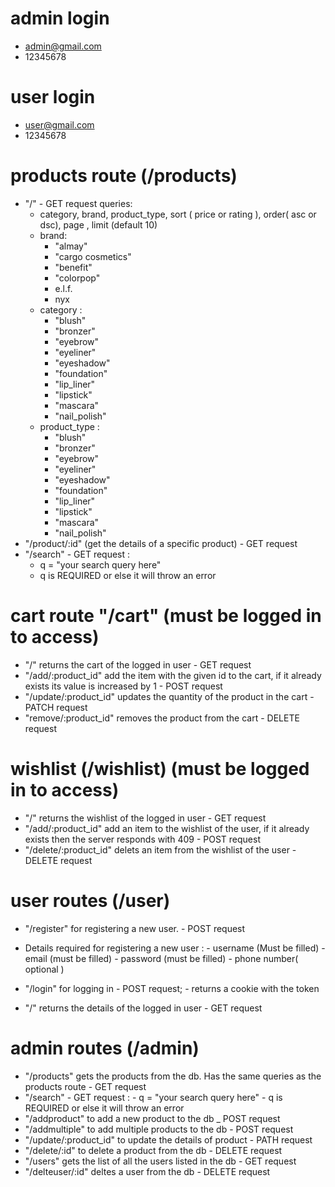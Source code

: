 # admin login 
  - admin@gmail.com
  - 12345678
# user login
  - user@gmail.com
  - 12345678
# products route (/products)
  - "/" - GET request
    queries: 
      - category, brand, product_type, sort ( price or rating ), order( asc or dsc), page , limit (default 10)
      - brand:
        - "almay"
        - "cargo cosmetics"
        - "benefit"
        - "colorpop"
        - e.l.f.
        - nyx
      - category : 
        - "blush"
        - "bronzer"
        - "eyebrow"
        - "eyeliner"
        - "eyeshadow"
        - "foundation"
        - "lip_liner"
        - "lipstick"
        - "mascara"
        - "nail_polish"
      - product_type :
        - "blush"
        - "bronzer"
        - "eyebrow"
        - "eyeliner"
        - "eyeshadow"
        - "foundation"
        - "lip_liner"
        - "lipstick"
        - "mascara"
        - "nail_polish"
  -  "/product/:id" (get the details of a specific product) - GET request
  -  "/search" - GET request :
        - q = "your search query here" 
        - q is REQUIRED or else it will throw an error
        
        
# cart route "/cart" (must be logged in to access)
  - "/" returns the cart of the logged in user - GET request
  - "/add/:product_id" add the item with the given id to the cart, if it already exists its value is increased by 1 - POST request
  - "/update/:product_id" updates the quantity of the product in the cart - PATCH request
  - "remove/:product_id" removes the product from the cart - DELETE request



# wishlist (/wishlist) (must be logged in to access)
  - "/" returns the wishlist of the logged in user - GET request
  - "/add/:product_id" add an item to the wishlist of the user, if it already exists then the server responds with 409 - POST request
  - "/delete/:product_id" delets an item from the wishlist of the user - DELETE request
  
  
# user routes (/user)
  - "/register" for registering a new user. - POST request
  - Details required for registering a new user :
        - username (Must be filled)
        - email (must be filled)
        - password (must be filled)
        - phone number( optional )
        
  - "/login" for logging in - POST request;
        - returns a cookie with the token
  - "/" returns the details of the logged in user - GET request
  
# admin routes (/admin)
  - "/products" gets the products from the db. Has the same queries as the products route - GET request
  - "/search" - GET request :
        - q = "your search query here" 
        - q is REQUIRED or else it will throw an error
  - "/addproduct" to add a new product to the db _ POST request
  - "/addmultiple" to add multiple products to the db - POST request
  - "/update/:product_id" to update the details of product - PATH request
  - "/delete/:id" to delete a product from the db - DELETE request
  - "/users" gets the list of all the users listed in the db - GET request
  - "/delteuser/:id" deltes a user from the db - DELETE request
